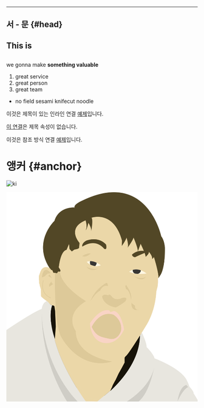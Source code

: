 
---
서 - 문 {#head}
---

## This is <h2>

we gonna make **something valuable**

1. great service
2. great person
3. great team
  * no field sesami knifecut noodle


이것은 제목이 있는 인라인 연결 [예제](http://example.com/ "제목")입니다.

[이 연결](http://example.net/)은 제목 속성이 없습니다.

이것은 참조 방식 연결 [예제][id]입니다.

# 앵커 {#anchor}

[id]: http://naver.com/  "제목을 여기에 선택적으로 입력할 수 있습니다"


![ki](https://imgnews.pstatic.net/image/001/2018/05/15/PYH2018051515230001300_P2_20180515151605064.jpg?type=w647)

![jm](localpic.png)